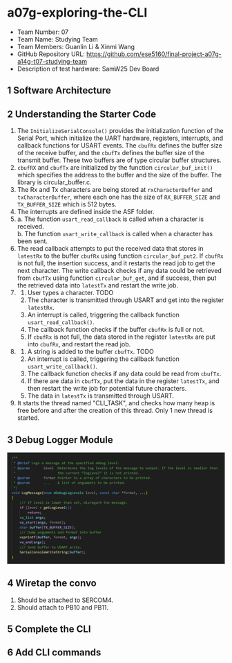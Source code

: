# a07g-exploring-the-CLI

* Team Number: 07
* Team Name: Studying Team
* Team Members: Guanlin Li & Xinmi Wang
* GitHub Repository URL: https://github.com/ese5160/final-project-a07g-a14g-t07-studying-team
* Description of test hardware: SamW25 Dev Board


## 1 Software Architecture



## 2 Understanding the Starter Code

1. The `InitializeSerialConsole()` provides the initialization function of the Serial Port, which initialize the UART hardware, registers, interrupts, and callback functions for USART events. The `cbufRx` defines the buffer size of the receive buffer, and the `cbufTx` defines the buffer size of the transmit buffer. These two buffers are of type circular buffer structures. 
2. `cbufRX` and `cbufTx` are initialized by the function `circular_buf_init()` which specifies the address to the buffer and the size of the buffer. The library is circular_buffer.c. 
3. The Rx and Tx characters are being stored at `rxCharacterBuffer` and `txCharacterBuffer`, where each one has the size of `RX_BUFFER_SIZE` and `TX_BUFFER_SIZE` which is 512 bytes. 
4. The interrupts are defined inside the ASF folder. 
5. 
    a. The function `usart_read_callback` is called when a character is received. <br>
    b. The function `usart_write_callback` is called when a character has been sent. 
6. The read callback attempts to put the received data that stores in `latestRx` to the buffer `cbufRx` using function `circular_buf_put2`. If `cbufRx` is not full, the insertion success, and it restarts the read job to get the next character. The write callback checks if any data could be retrieved from `cbufTx` using function `circular_buf_get`, and if success, then put the retrieved data into `latestTx` and restart the write job. 
7. 1. User types a character. TODO
   2. The character is transmitted through USART and get into the register `latestRx`. 
   3. An interrupt is called, triggering the callback function `usart_read_callback()`. 
   4. The callback function checks if the buffer `cbufRx` is full or not. 
   5. If `cbufRx` is not full, the data stored in the register `latestRx` are put into `cbufRx`, and restart the read job. 
8. 1. A string is added to the buffer `cbufTx`. TODO
   2. An interrupt is called, triggering the callback function `usart_write_callback()`. 
   3. The callback function checks if any data could be read from `cbufTx`. 
   4. If there are data in `cbufTx`, put the data in the register `latestTx`, and then restart the write job for potential future characters. 
   5. The data in `latestTx` is transmitted through USART. 
9.  It starts the thread named "CLI_TASK", and checks how many heap is free before and after the creation of this thread. Only 1 new thread is started. 

## 3 Debug Logger Module

![image](images/A07G-P3.png)

## 4 Wiretap the convo

1. Should be attached to SERCOM4. 
2. Should attach to PB10 and PB11. 

## 5 Complete the CLI

## 6 Add CLI commands
